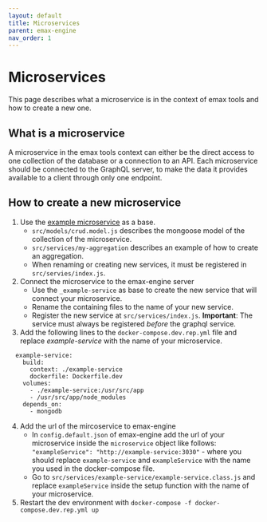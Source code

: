 ```yaml
---
layout: default
title: Microservices
parent: emax-engine
nav_order: 1
---
```


# Microservices

This page describes what a microservice is in the context of emax tools and how
to create a new one.

## What is a microservice

A microservice in the emax tools context can either be the direct access to one
collection of the database or a connection to an API. Each microservice should be
connected to the GraphQL server, to make the data it provides available to a
client through only one endpoint.

## How to create a new microservice

1. Use the [example
   microservice](https://gitlab.com/emaxdigital/emax-reporting/tree/develop/example-microservice)
 as a base.
   * `src/models/crud.model.js` describes the mongoose model of the collection
of the microservice.
   * `src/services/my-aggregation` describes an example of how to create an
aggregation.
   * When renaming or creating new services, it must be registered in `src/servies/index.js`.
2. Connect the microservice to the emax-engine server
   * Use the `_example-service` as base to create the new service that will
connect your microservice.
   * Rename the containing files to the name of your new service.
   * Register the new service at `src/services/index.js`.
 **Important**: The service must always be registered  *before* the graphql service.
3. Add the following lines to the `docker-compose.dev.rep.yml` file and replace 
*example-service* with the name of your microservice.
```
  example-service:
    build:
      context: ./example-service
      dockerfile: Dockerfile.dev
    volumes: 
      - ./example-service:/usr/src/app
      - /usr/src/app/node_modules
    depends_on:
      - mongodb
```
4. Add the url of the mircoservice to emax-engine
   * In `config.default.json` of emax-engine add the url of your microservice
 inside the `microservice` object like follows: 
`"exampleService": "http://example-service:3030"` - where you should replace 
`example-service` and `exampleService` with the name you used in the docker-compose file.
   * Go to `src/services/example-service/example-service.class.js` and replace 
`exampleService` inside the setup function with the name of your microservice.
5. Restart the dev environment with `docker-compose -f docker-compose.dev.rep.yml up`
